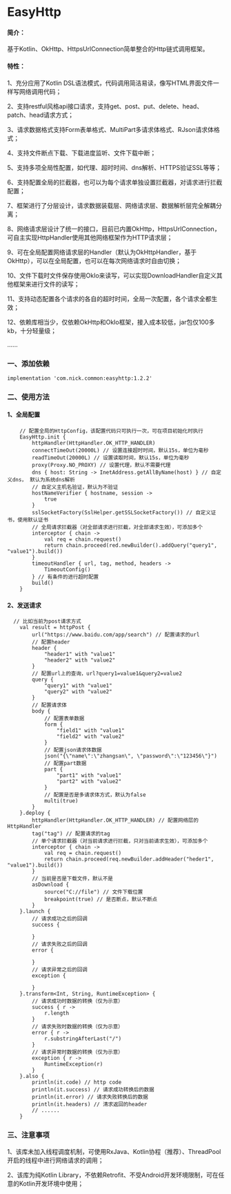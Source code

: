 # EasyHttp
#### 简介：
基于Kotlin、OkHttp、HttpsUrlConnection简单整合的Http链式调用框架。
#### 特性：
1、充分应用了Kotlin DSL语法模式，代码调用简洁易读，像写HTML界面文件一样写网络调用代码；

2、支持restful风格api接口请求，支持get、post、put、delete、head、patch、head请求方式；

3、请求数据格式支持Form表单格式、MultiPart多请求体格式、RJson请求体格式；

4、支持文件断点下载、下载进度监听、文件下载中断；

5、支持多项全局性配置，如代理、超时时间、dns解析、HTTPS验证SSL等等；

6、支持配置全局的拦截器，也可以为每个请求单独设置拦截器，对请求进行拦截配置；

7、框架进行了分层设计，请求数据装载层、网络请求层、数据解析层完全解耦分离；

8、网络请求层设计了统一的接口，目前已内置OkHttp，HttpsUrlConnection，可自主实现HttpHandler使用其他网络框架作为HTTP请求层；

9、可在全局配置网络请求层的Handler（默认为OkHttpHandler，基于OkHttp），可以在全局配置，也可以在每次网络请求时自由切换；

10、文件下载时文件保存使用OkIo来读写，可以实现DownloadHandler自定义其他框架来进行文件的读写；

11、支持动态配置各个请求的各自的超时时间，全局一次配置，各个请求全都生效；

12、依赖库相当少，仅依赖OkHttp和OkIo框架，接入成本较低，jar包仅100多kb，十分轻量级；

......

### 一、添加依赖 
```
implementation 'com.nick.common:easyhttp:1.2.2'
```
### 二、使用方法
#### 1、全局配置
```
	// 配置全局的HttpConfig，该配置代码只可执行一次，可在项目初始化时执行
	EasyHttp.init {
		httpHandler(HttpHandler.OK_HTTP_HANDLER)
		connectTimeOut(20000L) // 设置连接超时时间，默认15s，单位为毫秒
		readTimeOut(20000L) // 设置读取时间，默认15s，单位为毫秒
		proxy(Proxy.NO_PROXY) // 设置代理，默认不需要代理
		dns { host: String -> InetAddress.getAllByName(host) } // 自定义dns， 默认为系统dns解析
		// 自定义主机名验证，默认为不验证
		hostNameVerifier { hostname, session ->
			true
		}
		sslSocketFactory(SslHelper.getSSLSocketFactory()) // 自定义证书，使用默认证书
		// 全局请求拦截器（对全部请求进行拦截，对全部请求生效），可添加多个
        interceptor { chain ->
            val req = chain.request()
            return chain.proceed(red.newBuilder().addQuery("query1", "value1").build())
        }
		timeoutHandler { url, tag, method, headers ->
			TimeoutConfig()
		} // 有条件的进行超时配置
		build()
	}
```
#### 2、发送请求		
```
  // 比如当前为post请求方式      
	val result = httpPost {
		url("https://www.baidu.com/app/search") // 配置请求的url
        // 配置header
        header {
            "header1" with "value1"
            "header2" with "value2"
        }
        // 配置url上的查询，url?query1=value1&query2=value2
        query {
            "query1" with "value1"
            "query2" with "value2"
        }
		// 配置请求体
		body {
			// 配置表单数据
			form {
				"field1" with "value1"
				"field2" with "value2"
			}
			// 配置json请求体数据
			json("{\"name\":\"zhangsan\", \"password\":\"123456\"}")
			// 配置part数据
			part {
				"part1" with "value1"
				"part2" with "value2"
			}
			// 配置是否是多请求体方式，默认为false
			multi(true)
		}
	}.deploy {
		httpHandler(HttpHandler.OK_HTTP_HANDLER) // 配置网络层的HttpHandler
		tag("tag") // 配置请求的tag
		// 单个请求拦截器（对当前请求进行拦截，只对当前请求生效），可添加多个
		interceptor { chain ->
		    val req = chain.request()
		    return chain.proceed(req.newBuilder.addHeader("heder1", "value1").build())
		}
		// 当前是否是下载文件，默认不是
		asDownload {
			source("C://file") // 文件下载位置
			breakpoint(true) // 是否断点，默认不断点
		}
	}.launch {
		// 请求成功之后的回调
		success {

		}
		// 请求失败之后的回调
		error {

		}
		// 请求异常之后的回调
		exception {

		}
	}.transform<Int, String, RuntimeException> {
		// 请求成功时数据的转换（仅为示意）
		success { r ->
			r.length
		}
		// 请求失败时数据的转换（仅为示意）
		error { r ->
			r.substringAfterLast("/")
		}
		// 请求异常时数据的转换（仅为示意）
		exception { r ->
			RuntimeException(r)
		}
	}.also {
		println(it.code) // http code
		println(it.success) // 请求成功转换后的数据
		println(it.error) // 请求失败转换后的数据
		println(it.headers) // 清求返回的header
		// ......
	}
```
### 三、注意事项
1、该库未加入线程调度机制，可使用RxJava、Kotlin协程（推荐）、ThreadPool开启的线程中进行网络请求的调用；

2、该库为纯Kotlin Library，不依赖Retrofit、不受Android开发环境限制，可在任意的Kotlin开发环境中使用；
